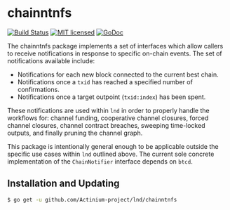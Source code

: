 chainntnfs
==========

[![Build Status](http://img.shields.io/travis/Actinium-project/lnd.svg)](https://travis-ci.org/Actinium-project/lnd) 
[![MIT licensed](https://img.shields.io/badge/license-MIT-blue.svg)](https://github.com/Actinium-project/lnd/blob/master/LICENSE)
[![GoDoc](https://img.shields.io/badge/godoc-reference-blue.svg)](http://godoc.org/github.com/Actinium-project/lnd/chainntnfs)

The chainntnfs package implements a set of interfaces which allow callers to
receive notifications in response to specific on-chain events. The set of
notifications available include: 

  * Notifications for each new block connected to the current best chain.
  * Notifications once a `txid` has reached a specified number of
    confirmations.
  * Notifications once a target outpoint (`txid:index`) has been spent.

These notifications are used within `lnd` in order to properly handle the
workflows for: channel funding, cooperative channel closures, forced channel
closures, channel contract breaches, sweeping time-locked outputs, and finally
pruning the channel graph. 

This package is intentionally general enough to be applicable outside the
specific use cases within `lnd` outlined above. The current sole concrete
implementation of the `ChainNotifier` interface depends on `btcd`.

## Installation and Updating

```bash
$ go get -u github.com/Actinium-project/lnd/chainntnfs
```
